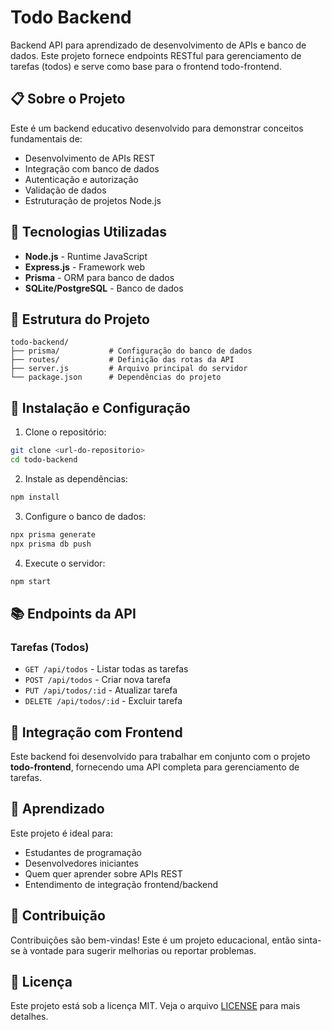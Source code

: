 # Todo Backend

Backend API para aprendizado de desenvolvimento de APIs e banco de dados. Este projeto fornece endpoints RESTful para gerenciamento de tarefas (todos) e serve como base para o frontend todo-frontend.

## 📋 Sobre o Projeto

Este é um backend educativo desenvolvido para demonstrar conceitos fundamentais de:
- Desenvolvimento de APIs REST
- Integração com banco de dados
- Autenticação e autorização
- Validação de dados
- Estruturação de projetos Node.js

## 🚀 Tecnologias Utilizadas

- **Node.js** - Runtime JavaScript
- **Express.js** - Framework web
- **Prisma** - ORM para banco de dados
- **SQLite/PostgreSQL** - Banco de dados

## 📁 Estrutura do Projeto

```
todo-backend/
├── prisma/           # Configuração do banco de dados
├── routes/           # Definição das rotas da API
├── server.js         # Arquivo principal do servidor
└── package.json      # Dependências do projeto
```

## 🔧 Instalação e Configuração

1. Clone o repositório:
```bash
git clone <url-do-repositorio>
cd todo-backend
```

2. Instale as dependências:
```bash
npm install
```

3. Configure o banco de dados:
```bash
npx prisma generate
npx prisma db push
```

4. Execute o servidor:
```bash
npm start
```

## 📚 Endpoints da API

### Tarefas (Todos)
- `GET /api/todos` - Listar todas as tarefas
- `POST /api/todos` - Criar nova tarefa
- `PUT /api/todos/:id` - Atualizar tarefa
- `DELETE /api/todos/:id` - Excluir tarefa

## 🔗 Integração com Frontend

Este backend foi desenvolvido para trabalhar em conjunto com o projeto **todo-frontend**, fornecendo uma API completa para gerenciamento de tarefas.

## 📖 Aprendizado

Este projeto é ideal para:
- Estudantes de programação
- Desenvolvedores iniciantes
- Quem quer aprender sobre APIs REST
- Entendimento de integração frontend/backend

## 🤝 Contribuição

Contribuições são bem-vindas! Este é um projeto educacional, então sinta-se à vontade para sugerir melhorias ou reportar problemas.

## 📄 Licença

Este projeto está sob a licença MIT. Veja o arquivo [LICENSE](LICENSE) para mais detalhes.
